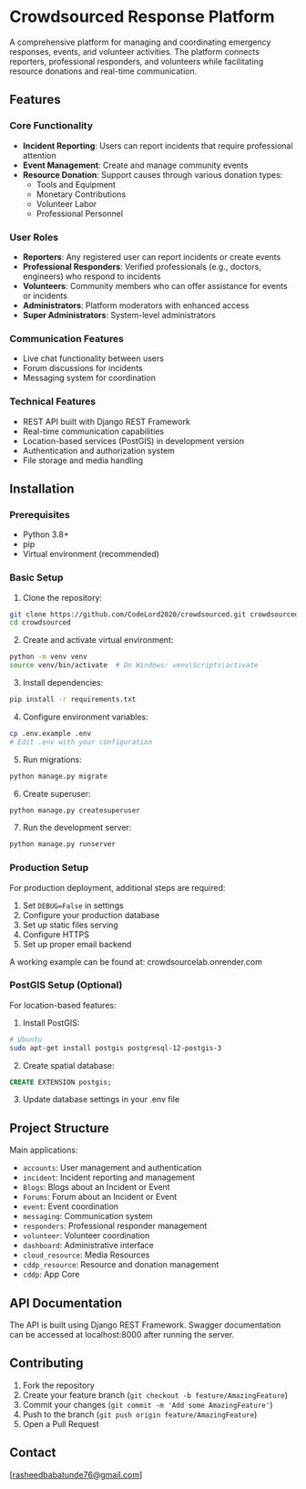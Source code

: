 # Crowdsourced Response Platform

A comprehensive platform for managing and coordinating emergency responses, events, and volunteer activities. The platform connects reporters, professional responders, and volunteers while facilitating resource donations and real-time communication.

## Features

### Core Functionality
- **Incident Reporting**: Users can report incidents that require professional attention
- **Event Management**: Create and manage community events
- **Resource Donation**: Support causes through various donation types:
  - Tools and Equipment
  - Monetary Contributions
  - Volunteer Labor
  - Professional Personnel

### User Roles
- **Reporters**: Any registered user can report incidents or create events
- **Professional Responders**: Verified professionals (e.g., doctors, engineers) who respond to incidents
- **Volunteers**: Community members who can offer assistance for events or incidents
- **Administrators**: Platform moderators with enhanced access
- **Super Administrators**: System-level administrators

### Communication Features
- Live chat functionality between users
- Forum discussions for incidents
- Messaging system for coordination

### Technical Features
- REST API built with Django REST Framework
- Real-time communication capabilities
- Location-based services (PostGIS) in development version
- Authentication and authorization system
- File storage and media handling

## Installation

### Prerequisites
- Python 3.8+
- pip
- Virtual environment (recommended)

### Basic Setup
1. Clone the repository:
```bash
git clone https://github.com/CodeLord2020/crowdsourced.git crowdsourced
cd crowdsourced
```

2. Create and activate virtual environment:
```bash
python -m venv venv
source venv/bin/activate  # On Windows: venv\Scripts\activate
```

3. Install dependencies:
```bash
pip install -r requirements.txt
```

4. Configure environment variables:
```bash
cp .env.example .env
# Edit .env with your configuration
```

5. Run migrations:
```bash
python manage.py migrate
```

6. Create superuser:
```bash
python manage.py createsuperuser
```

7. Run the development server:
```bash
python manage.py runserver
```

### Production Setup

For production deployment, additional steps are required:

1. Set `DEBUG=False` in settings
2. Configure your production database
3. Set up static files serving
4. Configure HTTPS
5. Set up proper email backend

A working example can be found at: crowdsourcelab.onrender.com

### PostGIS Setup (Optional)

For location-based features:

1. Install PostGIS:
```bash
# Ubuntu
sudo apt-get install postgis postgresql-12-postgis-3
```

2. Create spatial database:
```sql
CREATE EXTENSION postgis;
```

3. Update database settings in your .env file

## Project Structure

Main applications:
- `accounts`: User management and authentication
- `incident`: Incident reporting and management
- `Blogs`: Blogs about an Incident or Event
- `Forums`: Forum about an Incident or Event
- `event`: Event coordination
- `messaging`: Communication system
- `responders`: Professional responder management
- `volunteer`: Volunteer coordination
- `dashboard`: Administrative interface
- `cloud_resource`: Media Resources
- `cddp_resource`: Resource and donation management
- `cddp`: App Core

## API Documentation

The API is built using Django REST Framework. Swagger documentation can be accessed at localhost:8000 after running the server.

## Contributing

1. Fork the repository
2. Create your feature branch (`git checkout -b feature/AmazingFeature`)
3. Commit your changes (`git commit -m 'Add some AmazingFeature'`)
4. Push to the branch (`git push origin feature/AmazingFeature`)
5. Open a Pull Request


## Contact

[rasheedbabatunde76@gmail.com]